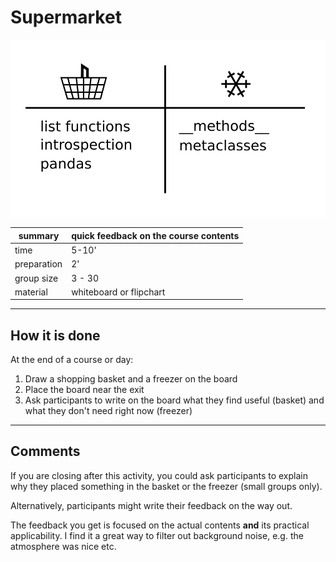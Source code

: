 # Supermarket

![Supermarket](../images/supermarket.png)

| summary     | quick feedback on the course contents |
|-------------|---------------------------------------|
| time        | 5-10' |
| preparation | 2' |
| group size  | 3 - 30 |
| material    | whiteboard or flipchart|

----

## How it is done

At the end of a course or day:

1. Draw a shopping basket and a freezer on the board
2. Place the board near the exit
3. Ask participants to write on the board what they find useful (basket) and what they don't need right now (freezer)

----

## Comments

If you are closing after this activity, you could ask participants to explain why they placed something in the basket or the freezer (small groups only).

Alternatively, participants might write their feedback on the way out.

The feedback you get is focused on the actual contents **and** its practical applicability. I find it a great way to filter out background noise, e.g. the atmosphere was nice etc.
